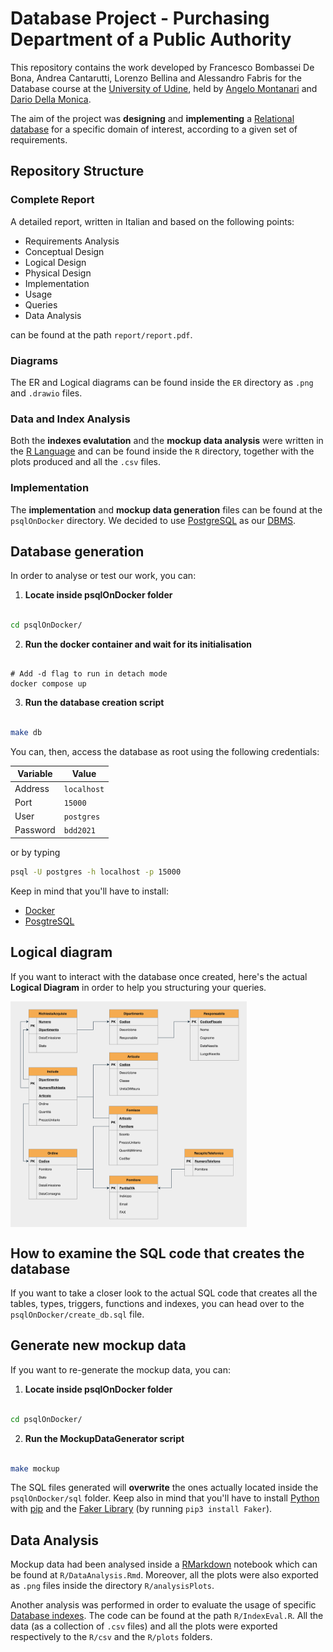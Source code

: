 # Database Project - Purchasing Department of a Public Authority 

This repository contains the work developed by Francesco Bombassei De Bona, Andrea Cantarutti, Lorenzo Bellina and Alessandro Fabris for the Database course at the [University of Udine](https://www.uniud.it/it), held by [Angelo Montanari](https://users.dimi.uniud.it/~angelo.montanari/index.php) and [Dario Della Monica](https://users.dimi.uniud.it/~dario.dellamonica/). 

The aim of the project was **designing** and **implementing** a [Relational database](https://en.wikipedia.org/wiki/Relational_database) for a specific domain of interest, according to a given set of requirements.

## Repository Structure

### Complete Report

A detailed report, written in Italian and based on the following points:

- Requirements Analysis
- Conceptual Design
- Logical Design
- Physical Design
- Implementation
- Usage
- Queries
- Data Analysis

can be found at the path `report/report.pdf`.

### Diagrams

The ER and Logical diagrams can be found inside the `ER` directory as `.png` and `.drawio` files.

### Data and Index Analysis

Both the **indexes evalutation** and the **mockup data analysis** were written in the [R Language](https://www.r-project.org/) and can be found inside the `R` directory, together with the plots produced and all the `.csv` files.

### Implementation

The **implementation** and **mockup data generation** files can be found at the `psqlOnDocker` directory. We decided to use [PostgreSQL](https://www.postgresql.org/) as our [DBMS](https://it.wikipedia.org/wiki/Database_management_system).

## Database generation

In order to analyse or test our work, you can:

1. **Locate inside psqlOnDocker folder**

```bash

cd psqlOnDocker/

```

2. **Run the docker container and wait for its initialisation**

```docker

# Add -d flag to run in detach mode
docker compose up

``` 

3. **Run the database creation script**

```bash

make db

```

You can, then, access the database as root using the following credentials:

| **Variable**  | **Value**   |
|---------------|-------------|
|  Address      | `localhost` |
|  Port         | `15000`     |
|  User         | `postgres`  |
|  Password     | `bdd2021`   |

or by typing

```bash
psql -U postgres -h localhost -p 15000
```

Keep in mind that you'll have to install:

- [Docker](https://docs.docker.com/get-docker/)
- [PosgtreSQL](https://www.postgresql.org/download/)

## Logical diagram

If you want to interact with the database once created, here's the actual **Logical Diagram** in order to help you structuring your queries. 

<img src="./ER/Logical_bg.png" width="75%" align="center"/>

## How to examine the SQL code that creates the database

If you want to take a closer look to the actual SQL code that creates all the tables, types, triggers, functions and indexes, you can head over to the `psqlOnDocker/create_db.sql` file.

## Generate new mockup data

If you want to re-generate the mockup data, you can:

1. **Locate inside psqlOnDocker folder**

```bash

cd psqlOnDocker/

```

2. **Run the MockupDataGenerator script**

```bash

make mockup

```

The SQL files generated will **overwrite** the ones actually located inside the `psqlOnDocker/sql` folder. Keep also in mind that you'll have to install [Python](https://www.python.org/downloads/) with [pip](https://pypi.org/project/pip/) and the [Faker Library](https://pypi.org/project/Faker/) (by running `pip3 install Faker`).

## Data Analysis

Mockup data had been analysed inside a [RMarkdown](https://rmarkdown.rstudio.com/) notebook which can be found at `R/DataAnalysis.Rmd`. Moreover, all the plots were also exported as `.png` files inside the directory `R/analysisPlots`.

Another analysis was performed in order to evaluate the usage of specific [Database indexes](https://en.wikipedia.org/wiki/Database_index). The code can be found at the path `R/IndexEval.R`. All the data (as a collection of `.csv` files) and all the plots were exported respectively to the `R/csv` and the `R/plots` folders. 

